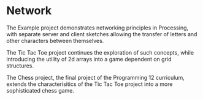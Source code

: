 # Network
The Example project demonstrates networking principles in Processing, with separate server and client sketches allowing the transfer of letters and other characters between themselves.

The Tic Tac Toe project continues the exploration of such concepts, while introducing the utility of 2d arrays into a game dependent on grid structures.

The Chess project, the final project of the Programming 12 curriculum, extends the characterisitics of the Tic Tac Toe project into a more sophisticated chess game.
